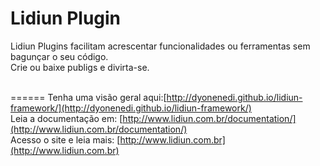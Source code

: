 # Lidiun Plugin
Lidiun Plugins facilitam acrescentar funcionalidades ou ferramentas sem bagunçar o seu código.<br>
Crie ou baixe publigs e divirta-se.<br><br>

======
Tenha uma visão geral aqui:[http://dyonenedi.github.io/lidiun-framework/](http://dyonenedi.github.io/lidiun-framework/)<br>
Leia a documentação em: [http://www.lidiun.com.br/documentation/](http://www.lidiun.com.br/documentation/) <br>
Acesso o site e leia mais: [http://www.lidiun.com.br](http://www.lidiun.com.br) <br>

